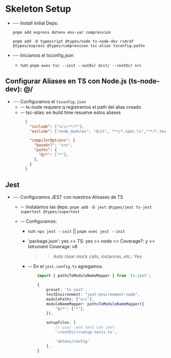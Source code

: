 # Skeleton Setup


- --- Install initial Deps:

  `pnpm add express dotenv env-var compression`

  `pnpm add -D typescript @types/node ts-node-dev rimraf @types/express @types/compression tsc-alias tsconfig-paths`



- --- Iniciamos el    tsconfig.json
  - run:	`pnpm exec tsc --init --outDir dist/ --rootDir src`





## Configurar   Aliases   en TS con Node.js (ts-node-dev):   @/
- --- Configuramos el     `tsconfig.json`
  - -- ts-node requiere q registremos el path del alias creado
  - -- tsc-alias: en build time resuelve estos aliases
    ```json
      {
        "include": ["src/**/*"],
        "exclude": ["node_modules", "dist", "**/*.spec.ts","**/*.test.ts"],     

        "compilerOptions": {
          "baseUrl": "src",
          "paths": {
            "@/*": ["*"],
          },
        }
      }
    ```




## Jest
- --- Configuramos JEST con nuestros Alisases de TS
  - -- Instalamos las deps:
    `pnpm add -D jest @types/jest ts-jest supertest @types/supertest`

  - -- Configuramos:
    - run:		`npx jest --init`   ||   `pnpm exec jest --init`
    - 'package.json': yes  >>  TS: yes   >>  node >>  Coverage?: y  >> Istrument Coverage: v8 
      	>> Auto clear mock calls, instances, etc.: Yes


	- -- En el    `jest.config.ts`    agregamos:
		```ts
			import { pathsToModuleNameMapper } from 'ts-jest';

		 	{
				preset: 'ts-jest',
				testEnvironment: "jest-environment-node",
				modulePaths: ["src"],
				moduleNameMapper: pathsToModuleNameMapper({
					"@/*": ["*"],
				}),

				setupFiles: [
					// usar .env.test con jest
					'<rootDir>/setup-tests.ts',

					'dotenv/config'
				],
			}
		```









